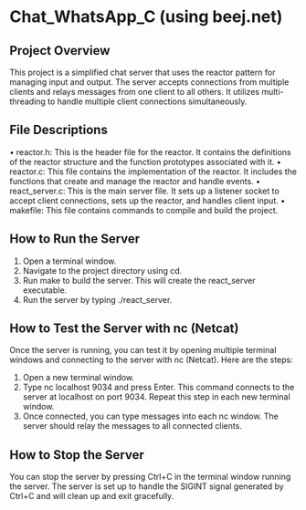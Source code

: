 # Chat_WhatsApp_C (using beej.net)
## Project Overview
This project is a simplified chat server that uses the reactor pattern for managing input and output. The
server accepts connections from multiple clients and relays messages from one client to all others. It
utilizes multi-threading to handle multiple client connections simultaneously.

## File Descriptions
• reactor.h: This is the header file for the reactor. It contains the definitions of the reactor
structure and the function prototypes associated with it.
• reactor.c: This file contains the implementation of the reactor. It includes the functions that
create and manage the reactor and handle events.
• react_server.c: This is the main server file. It sets up a listener socket to accept client
connections, sets up the reactor, and handles client input.
• makefile: This file contains commands to compile and build the project.

## How to Run the Server
1. Open a terminal window.
2. Navigate to the project directory using cd.
3. Run make to build the server. This will create the react_server executable.
4. Run the server by typing ./react_server.

## How to Test the Server with nc (Netcat)
Once the server is running, you can test it by opening multiple terminal windows and connecting to the
server with nc (Netcat).
Here are the steps:
1. Open a new terminal window.
2. Type nc localhost 9034 and press Enter. This command connects to the server at localhost
on port 9034. Repeat this step in each new terminal window.
3. Once connected, you can type messages into each nc window. The server should relay the
messages to all connected clients.

## How to Stop the Server
You can stop the server by pressing Ctrl+C in the terminal window running the server. The server is set
up to handle the SIGINT signal generated by Ctrl+C and will clean up and exit gracefully.
